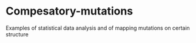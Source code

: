 # Compesatory-mutations
Examples of statistical data analysis and of mapping mutations on certain structure
